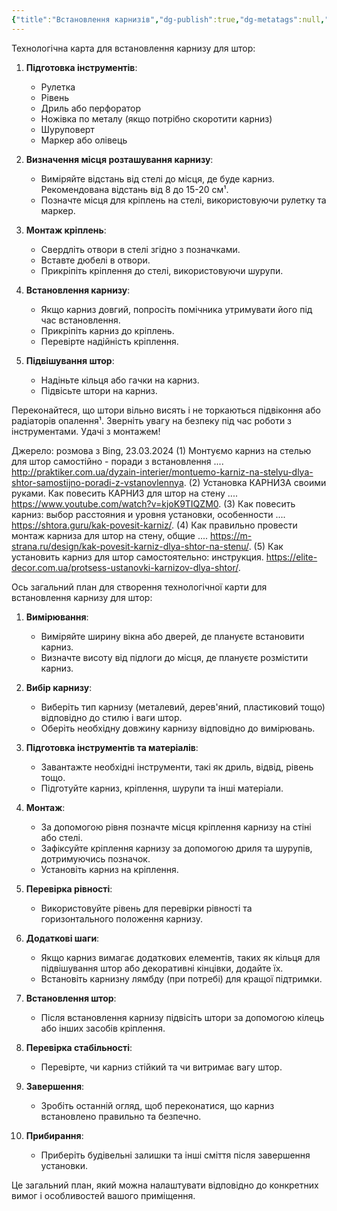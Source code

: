 ```yaml
---
{"title":"Встановлення карнизів","dg-publish":true,"dg-metatags":null,"dg-home":null,"permalink":"/vstanovlennya-karnizu/zagalnij-plan-robit/","dgPassFrontmatter":true,"noteIcon":""}
---
```




Технологічна карта для встановлення карнизу для штор:

1. **Підготовка інструментів**:
   - Рулетка
   - Рівень
   - Дриль або перфоратор
   - Ножівка по металу (якщо потрібно скоротити карниз)
   - Шуруповерт
   - Маркер або олівець

2. **Визначення місця розташування карнизу**:
   - Виміряйте відстань від стелі до місця, де буде карниз. Рекомендована відстань від 8 до 15-20 см¹.
   - Позначте місця для кріплень на стелі, використовуючи рулетку та маркер.

3. **Монтаж кріплень**:
   - Свердліть отвори в стелі згідно з позначками.
   - Вставте дюбелі в отвори.
   - Прикріпіть кріплення до стелі, використовуючи шурупи.

4. **Встановлення карнизу**:
   - Якщо карниз довгий, попросіть помічника утримувати його під час встановлення.
   - Прикріпіть карниз до кріплень.
   - Перевірте надійність кріплення.

5. **Підвішування штор**:
   - Надіньте кільця або гачки на карниз.
   - Підвісьте штори на карниз.

Переконайтеся, що штори вільно висять і не торкаються підвіконня або радіаторів опалення¹. Зверніть увагу на безпеку під час роботи з інструментами. Удачі з монтажем!

Джерело: розмова з Bing, 23.03.2024
(1) Монтуємо карниз на стелью для штор самостійно - поради з встановлення .... http://praktiker.com.ua/dyzain-interier/montuemo-karniz-na-stelyu-dlya-shtor-samostijno-poradi-z-vstanovlennya.
(2) Установка КАРНИЗА своими руками. Как повесить КАРНИЗ для штор на стену .... https://www.youtube.com/watch?v=kjoK9TIQZM0.
(3) Как повесить карниз: выбор расстояния и уровня установки, особенности .... https://shtora.guru/kak-povesit-karniz/.
(4) Как правильно провести монтаж карниза для штор на стену, общие .... https://m-strana.ru/design/kak-povesit-karniz-dlya-shtor-na-stenu/.
(5) Как установить карниз для штор самостоятельно: инструкция. https://elite-decor.com.ua/protsess-ustanovki-karnizov-dlya-shtor/.

Ось загальний план для створення технологічної карти для встановлення карнизу для штор:

1. **Вимірювання**:
   - Виміряйте ширину вікна або дверей, де плануєте встановити карниз.
   - Визначте висоту від підлоги до місця, де плануєте розмістити карниз.

2. **Вибір карнизу**:
   - Виберіть тип карнизу (металевий, дерев'яний, пластиковий тощо) відповідно до стилю і ваги штор.
   - Оберіть необхідну довжину карнизу відповідно до вимірювань.

3. **Підготовка інструментів та матеріалів**:
   - Завантажте необхідні інструменти, такі як дриль, відвід, рівень тощо.
   - Підготуйте карниз, кріплення, шурупи та інші матеріали.

4. **Монтаж**:
   - За допомогою рівня позначте місця кріплення карнизу на стіні або стелі.
   - Зафіксуйте кріплення карнизу за допомогою дриля та шурупів, дотримуючись позначок.
   - Установіть карниз на кріплення.

5. **Перевірка рівності**:
   - Використовуйте рівень для перевірки рівності та горизонтального положення карнизу.

6. **Додаткові шаги**:
   - Якщо карниз вимагає додаткових елементів, таких як кільця для підвішування штор або декоративні кінцівки, додайте їх.
   - Встановіть карнизну лямбду (при потребі) для кращої підтримки.

7. **Встановлення штор**:
   - Після встановлення карнизу підвісіть штори за допомогою кілець або інших засобів кріплення.

8. **Перевірка стабільності**:
   - Перевірте, чи карниз стійкий та чи витримає вагу штор.

9. **Завершення**:
   - Зробіть останній огляд, щоб переконатися, що карниз встановлено правильно та безпечно.

10. **Прибирання**:
    - Приберіть будівельні залишки та інші сміття після завершення установки.

Це загальний план, який можна налаштувати відповідно до конкретних вимог і особливостей вашого приміщення.

